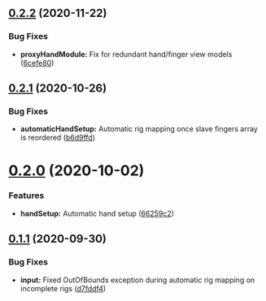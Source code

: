 ## [0.2.2](https://github.com/jorgejgnz/HPTK/compare/v0.2.1...v0.2.2) (2020-11-22)


### Bug Fixes

* **proxyHandModule:** Fix for redundant hand/finger view models ([6cefe80](https://github.com/jorgejgnz/HPTK/commit/6cefe80918df78171767957fcce0db5cb6139ab5))

## [0.2.1](https://github.com/jorgejgnz/HPTK/compare/v0.2.0...v0.2.1) (2020-10-26)


### Bug Fixes

* **automaticHandSetup:** Automatic rig mapping once slave fingers array is reordered ([b6d9ffd](https://github.com/jorgejgnz/HPTK/commit/b6d9ffdc25ba1c49a182dc94f4a86302d379d194))

# [0.2.0](https://github.com/jorgejgnz/HPTK/compare/v0.1.1...v0.2.0) (2020-10-02)


### Features

* **handSetup:** Automatic hand setup ([66259c2](https://github.com/jorgejgnz/HPTK/commit/66259c233ebfc7f79d4d23715e94724b38614444))

## [0.1.1](https://github.com/jorgejgnz/HPTK/compare/v0.1.0...v0.1.1) (2020-09-30)


### Bug Fixes

* **input:** Fixed OutOfBounds exception during automatic rig mapping on incomplete rigs ([d7fddf4](https://github.com/jorgejgnz/HPTK/commit/d7fddf40fc946dc172510d9bae0898d3b9ad01f9))
